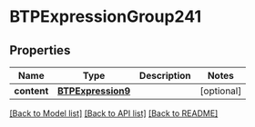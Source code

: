 # BTPExpressionGroup241

## Properties
Name | Type | Description | Notes
------------ | ------------- | ------------- | -------------
**content** | [**BTPExpression9**](BTPExpression9.md) |  | [optional] 

[[Back to Model list]](../README.md#documentation-for-models) [[Back to API list]](../README.md#documentation-for-api-endpoints) [[Back to README]](../README.md)


